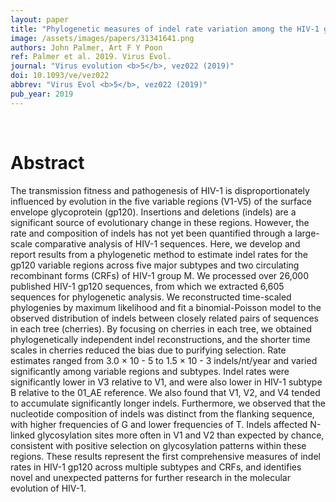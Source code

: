 ```yaml
---
layout: paper
title: "Phylogenetic measures of indel rate variation among the HIV-1 group M subtypes."
image: /assets/images/papers/31341641.png
authors: John Palmer, Art F Y Poon
ref: Palmer et al. 2019. Virus Evol.
journal: "Virus evolution <b>5</b>, vez022 (2019)"
doi: 10.1093/ve/vez022
abbrev: "Virus Evol <b>5</b>, vez022 (2019)"
pub_year: 2019
---
```


<br />
<div data-badge-popover="right" data-badge-type="donut" data-pmid="31341641" data-hide-no-mentions="true" class="altmetric-embed"></div>

# Abstract

The transmission fitness and pathogenesis of HIV-1 is disproportionately influenced by evolution in the five variable regions (V1-V5) of the surface envelope glycoprotein (gp120). Insertions and deletions (indels) are a significant source of evolutionary change in these regions. However, the rate and composition of indels has not yet been quantified through a large-scale comparative analysis of HIV-1 sequences. Here, we develop and report results from a phylogenetic method to estimate indel rates for the gp120 variable regions across five major subtypes and two circulating recombinant forms (CRFs) of HIV-1 group M. We processed over 26,000 published HIV-1 gp120 sequences, from which we extracted 6,605 sequences for phylogenetic analysis. We reconstructed time-scaled phylogenies by maximum likelihood and fit a binomial-Poisson model to the observed distribution of indels between closely related pairs of sequences in each tree (cherries). By focusing on cherries in each tree, we obtained phylogenetically independent indel reconstructions, and the shorter time scales in cherries reduced the bias due to purifying selection. Rate estimates ranged from 3.0 ×  10  - 5    to 1.5 ×  10  - 3    indels/nt/year and varied significantly among variable regions and subtypes. Indel rates were significantly lower in V3 relative to V1, and were also lower in HIV-1 subtype B relative to the 01_AE reference. We also found that V1, V2, and V4 tended to accumulate significantly longer indels. Furthermore, we observed that the nucleotide composition of indels was distinct from the flanking sequence, with higher frequencies of G and lower frequencies of T. Indels affected N-linked glycosylation sites more often in V1 and V2 than expected by chance, consistent with positive selection on glycosylation patterns within these regions. These results represent the first comprehensive measures of indel rates in HIV-1 gp120 across multiple subtypes and CRFs, and identifies novel and unexpected patterns for further research in the molecular evolution of HIV-1.

